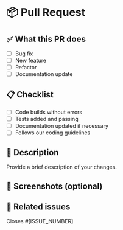 # 📦 Pull Request

## ✅ What this PR does

- [ ] Bug fix
- [ ] New feature
- [ ] Refactor
- [ ] Documentation update

## 📋 Checklist

- [ ] Code builds without errors
- [ ] Tests added and passing
- [ ] Documentation updated if necessary
- [ ] Follows our coding guidelines

## 📝 Description

Provide a brief description of your changes.

## 📸 Screenshots (optional)

## 🔗 Related issues

Closes #[ISSUE_NUMBER]
